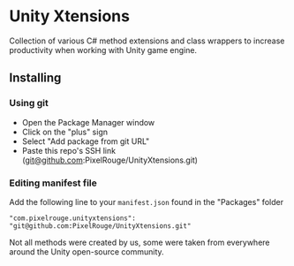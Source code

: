 # Unity Xtensions

Collection of various C# method extensions and class wrappers to increase productivity when working with Unity game engine.

## Installing

### Using git

- Open the Package Manager window
- Click on the "plus" sign
- Select "Add package from git URL"
- Paste this repo's SSH link (<git@github.com>:PixelRouge/UnityXtensions.git)

### Editing manifest file

Add the following line to your `manifest.json` found in the "Packages" folder

`"com.pixelrouge.unityxtensions": "git@github.com:PixelRouge/UnityXtensions.git"`

Not all methods were created by us, some were taken from everywhere around the Unity open-source community.
